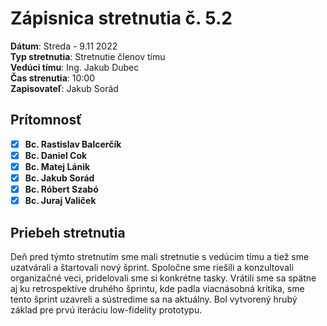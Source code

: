 # Zápisnica stretnutia č. 5.2

**Dátum**: Streda - 9.11 2022  
**Typ stretnutia**: Stretnutie členov tímu     
**Vedúci tímu**: Ing. Jakub Dubec      
**Čas strenutia**: 10:00   
**Zapisovateľ**: Jakub Sorád

## Prítomnosť

- [x] **Bc. Rastislav Balcerčík**
- [x] **Bc. Daniel Cok**
- [x] **Bc. Matej Lánik**
- [x] **Bc. Jakub Sorád**
- [x] **Bc. Róbert Szabó**
- [x] **Bc. Juraj Valiček**

## Priebeh stretnutia

Deň pred týmto stretnutím sme mali stretnutie s vedúcim tímu a tiež sme uzatvárali a štartovali nový šprint.
Spoločne sme riešili a konzultovali organizačné veci, pridelovali sme si konkrétne tasky.
Vrátili sme sa spätne aj ku retrospektíve druhého šprintu, kde padla viacnásobná kritika, sme tento šprint uzavreli a sústredime sa na aktuálny.
Bol vytvorený hrubý základ pre prvú iteráciu low-fidelity prototypu.